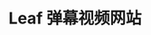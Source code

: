 ---
layout: home

title: Leaf 弹幕视频网站

hero:
  name: Leaf 弹幕
  text: 基于GO + Vue的弹幕视频网站
  tagline: 前后端分离 \ 完全开源 \ 部署简单
  actions:
    - theme: brand
      text: 开始
      link: /guide/
    - theme: alt
      text: 在 GitHub 上查看
      link: https://github.com/wangzmgit/leaf/

features:
  - title: 开源
    details: 基于MIT协议，源代码完全开源
  - title: 文档丰富
    details: 提供了部署文档、后端接口文档以及视频教程，方便用户进行修改和二次开发。
  - title: 文件云端存储
    details: 图片和视频文件支持服务器本地存储和多种云端存储
  - title: 视频处理
    details: 基于ffmpeg的视频处理，支持视频码率压缩，mp4转mepg-dash格式。支持自动生成多种分辨率格式视频
  - title: 部署简单
    details: 简单配置后，通过docker-compose一键部署。
  - title: 
    details: 
---